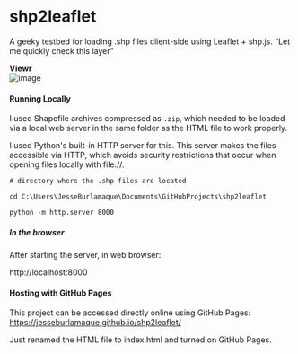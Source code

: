 # shp2leaflet
A geeky testbed for loading .shp files client-side using Leaflet + shp.js. “Let me quickly check this layer”

**Viewr**  
![image](img/viewr.gif)

#### Running Locally

I used Shapefile archives compressed as `.zip`, which needed to be loaded via a local web server in the same folder as the HTML file to work properly.

I used Python's built-in HTTP server for this. This server makes the files accessible via HTTP, which avoids security restrictions that occur when opening files locally with file://.

```shell
# directory where the .shp files are located

cd C:\Users\JesseBurlamaque\Documents\GitHubProjects\shp2leaflet

python -m http.server 8000
```

##### In the browser

After starting the server, in web browser:

http://localhost:8000

#### Hosting with GitHub Pages

This project can be accessed directly online using GitHub Pages:
https://jesseburlamaque.github.io/shp2leaflet/

Just renamed the HTML file to index.html and turned on GitHub Pages.